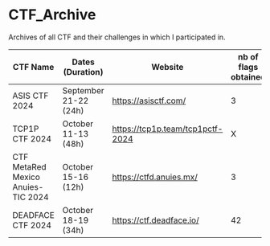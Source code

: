 # CTF_Archive
Archives of all CTF and their challenges in which I participated in.

| CTF Name      | Dates (Duration) | Website | nb of flags obtained | Ranking |
| ------------- | ---------------- | ------- | -------------------- | ------- |
| ASIS CTF 2024 | September 21-22 (24h)| https://asisctf.com/ | 3 | 53th |
| TCP1P CTF 2024 | October 11-13 (48h) | https://tcp1p.team/tcp1pctf-2024 | X | 134th |
| CTF MetaRed Mexico Anuies-TIC 2024 | October 15-16 (12h) | https://ctfd.anuies.mx/ | 3 | 98th |
| DEADFACE CTF 2024 | October 18-19 (34h) | https://ctf.deadface.io/ | 42 | 87th |
